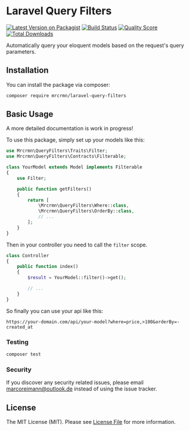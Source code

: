 # Laravel Query Filters

[![Latest Version on Packagist](https://img.shields.io/packagist/v/mrcrmn/laravel-query-filters.svg?style=flat-square)](https://packagist.org/packages/mrcrmn/laravel-query-filters)
[![Build Status](https://img.shields.io/travis/mrcrmn/laravel-query-filters/master.svg?style=flat-square)](https://travis-ci.org/mrcrmn/laravel-query-filters)
[![Quality Score](https://img.shields.io/scrutinizer/g/mrcrmn/laravel-query-filters.svg?style=flat-square)](https://scrutinizer-ci.com/g/mrcrmn/laravel-query-filters)
[![Total Downloads](https://img.shields.io/packagist/dt/mrcrmn/laravel-query-filters.svg?style=flat-square)](https://packagist.org/packages/mrcrmn/laravel-query-filters)

Automatically query your eloquent models based on the request's query parameters.

## Installation

You can install the package via composer:

```bash
composer require mrcrmn/laravel-query-filters
```

## Basic Usage

A more detailed documentation is work in progress!

To use this package, simply set up your models like this:

``` php
use Mrcrmn\QueryFilters\Traits\Filter;
use Mrcrmn\QueryFilters\Contracts\Filterable;

class YourModel extends Model implements Filterable
{
    use Filter;

    public function getFilters()
    {
        return [
            \Mrcrmn\QueryFilters\Where::class,
            \Mrcrmn\QueryFilters\OrderBy::class,
            // ...
        ];
    }
}
```

Then in your controller you need to call the `filter` scope.

```php
class Controller
{
    public function index()
    {
        $result = YourModel::filter()->get();

        // ...
    }
}
```

So finally you can use your api like this:

```
https://your-domain.com/api/your-model?where=price,>100&orderBy=-created_at
```

### Testing

``` bash
composer test
```

### Security

If you discover any security related issues, please email marcoreimann@outlook.de instead of using the issue tracker.

## License

The MIT License (MIT). Please see [License File](LICENSE.md) for more information.
